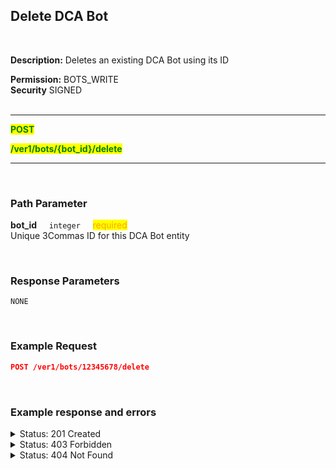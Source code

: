## Delete DCA Bot<br>
<br>

**Description:** Deletes an existing DCA Bot using its ID <br>

**Permission:** BOTS_WRITE<br>
**Security** SIGNED<br>
<br>

----------

<mark style="color:green"><strong>POST<br>

<mark style="color:green">/ver1/bots/{bot_id}/delete</strong>

----------

<br>

### Path Parameter<br>
<p>
   <strong>bot_id</strong>&nbsp;&nbsp;&nbsp;&nbsp;&nbsp;<code>integer</code>&nbsp;&nbsp;&nbsp;&nbsp;&nbsp;<mark style="color:orange">required</mark><br>
   Unique 3Commas ID for this DCA Bot entity
</p>
<br>

### Response Parameters<br>

```
NONE
```
<br>

### Example Request<br>

```json
POST /ver1/bots/12345678/delete
```
<br>

### Example response and errors<br>

<details>
<summary>Status: 201 Created</summary><br>

```json
true
```
</details>

<details>
<summary>Status: 403 Forbidden</summary><br>

```json
{
    "error": "Forbidden"
}
```

</details>
<details>
<summary>Status: 404 Not Found</summary><br>

```
{
    "error": "not_found",
    "error_description": "Not Found"
}
```
</details>